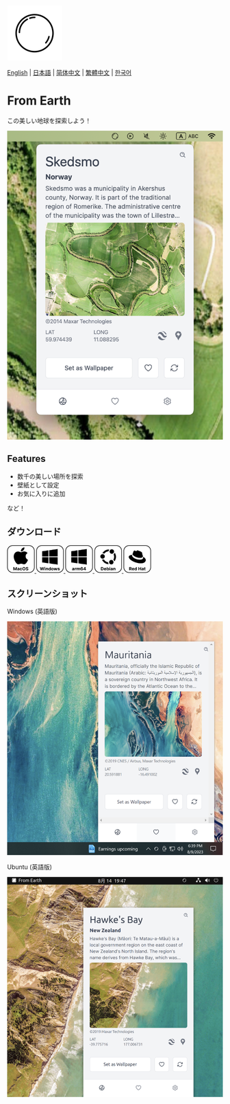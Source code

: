 <img src="./assets/icon.png" alt="logo" width="128">

[English](./README.md) | [日本語](./README_ja.md) | [简体中文](./README_zh-CN.md) | [繁體中文](./README_zh-TW.md) | [한국어](./README_ko.md)

# From Earth

この美しい地球を探索しよう！

<img src="./assets/Screenshot 2023-08-14 at 19.30.13.png" width="512">

## Features

- 数千の美しい場所を探索
- 壁紙として設定
- お気に入りに追加

など！

## ダウンロード

<div>
    <a href="https://github.com/owfdr/from-earth/releases/download/v1.0.0/From.Earth-darwin-universal-1.0.0.zip">
        <img src="assets/macos.svg" alt="MacOS" width="64">
    </a>
    <a href="https://github.com/owfdr/from-earth/releases/download/v1.0.0/x64-From.Earth-1.0.0.Setup.exe.zip">
        <img src="assets/windows.svg" alt="Windows" width="64">
    </a>
    <a href="https://github.com/owfdr/from-earth/releases/download/v1.0.0/arm64-From.Earth-1.0.0.Setup.exe.zip">
        <img src="assets/windows-arm64.svg" alt="Windows arm64" width="64">
    </a>
    <a href="https://github.com/owfdr/from-earth/releases/download/v1.0.0/deb-from-earth-1.0.0.zip">
        <img src="assets/debian.svg" alt="Linux Debian" width="64">
    </a>
    <a href="https://github.com/owfdr/from-earth/releases/download/v1.0.0/rpm-from-earth-1.0.0.zip">
        <img src="assets/red-hat.svg" alt="Linux Red Hat" width="64">
    </a>
</div>

## スクリーンショット

Windows (英語版)

<img src="./assets/Screenshot 2023-08-09 at 18.39.17.png" width="512">

Ubuntu (英語版)

<img src="./assets/Screenshot 2023-08-14 at 19.47.17.png" width="512">
